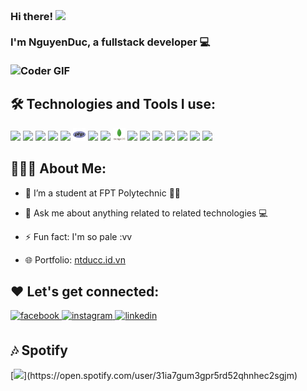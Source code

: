 
<h3 align="left">
 <abc>
  <br>Hi there! <img src="https://user-images.githubusercontent.com/42378118/110234147-e3259600-7f4e-11eb-95be-0c4047144dea.gif" width="30"><br>
  <br> I'm NguyenDuc, a fullstack developer 💻<br>
  <br>
    <img src="https://media.giphy.com/media/SWoSkN6DxTszqIKEqv/giphy.gif" alt="Coder GIF" width="200">
 </abc>
</h3> 

<h2 align="left">🛠️ Technologies and Tools I use:</h2>
<code><img height="20" src="https://www.freepnglogos.com/uploads/html5-logo-png/html5-logo-devextreme-multi-purpose-controls-html-javascript-3.png"></code>
<code><img height="20" src="https://upload.wikimedia.org/wikipedia/commons/thumb/a/ae/Nuxt_logo.svg/1200px-Nuxt_logo.svg.png"></code>
<code><img height="20" src="https://profilinator.rishav.dev/skills-assets/nextjs.png"></code>
<code><img height="20" src="https://profilinator.rishav.dev/skills-assets/tailwindcss.svg"></code>
<code><img height="20" src="https://upload.wikimedia.org/wikipedia/commons/thumb/b/b2/Bootstrap_logo.svg/2560px-Bootstrap_logo.svg.png"></code>
<code><img height="20" src="https://raw.githubusercontent.com/github/explore/80688e429a7d4ef2fca1e82350fe8e3517d3494d/topics/php/php.png"></code>
<code><img height="20" src="https://upload.wikimedia.org/wikipedia/commons/thumb/9/9a/Laravel.svg/1969px-Laravel.svg.png"></code>
<code><img height="20" src="https://www.freepnglogos.com/uploads/logo-mysql-png/logo-mysql-cdb-for-mysql-7.png"></code>
<code><img height="20" src="https://raw.githubusercontent.com/devicons/devicon/master/icons/mongodb/mongodb-original-wordmark.svg"></code>
<code><img height="20" src="https://profilinator.rishav.dev/skills-assets/wordpress.png"></code>
<code><img height="20" src="https://upload.wikimedia.org/wikipedia/commons/thumb/a/af/Adobe_Photoshop_CC_icon.svg/2101px-Adobe_Photoshop_CC_icon.svg.png"></code>
<code><img height="20" src="https://profilinator.rishav.dev/skills-assets/adobepremierepro.png"></code>
<code><img height="20" src="https://profilinator.rishav.dev/skills-assets/figma-icon.svg"></code>
<code><img height="20" src="https://www.docker.com/wp-content/uploads/2022/03/Moby-logo.png"></code>
<code><img height="20" src="https://www.vectorlogo.zone/logos/getpostman/getpostman-icon.svg"></code>
<code><img height="20" src="https://www.vectorlogo.zone/logos/google_cloud/google_cloud-icon.svg"></code>


<h2 align="left">👨🏻‍💻 About Me:</h2>

- 🔭 I’m a student at FPT Polytechnic 🧑‍🎓


- 💬 Ask me about anything related to related technologies 💻


- ⚡ Fun fact: I'm so pale :vv


- 🌐 Portfolio: [ntducc.id.vn](https://ntducc.id.vn)

<h2 align="left">❤️ Let's get connected:</h2>
<div align="left">
    <a href="https://www.facebook.com/ntduc106" target="_blank">
        <img src=https://img.shields.io/badge/facebook-%232E87FB.svg?&style=for-the-badge&logo=facebook&logoColor=white alt=facebook style="margin-bottom: 5px;" />
    </a>
    <a href="https://instagram.com/ntduc03" target="_blank">
        <img src=https://img.shields.io/badge/instagram-%23000000.svg?&style=for-the-badge&logo=instagram&logoColor=white alt=instagram style="margin-bottom: 5px;" />
    </a>  
    <a href="https://linkedin.com/in/ntducnef" target="_blank">
        <img src=https://img.shields.io/badge/linkedin-%231E77B5.svg?&style=for-the-badge&logo=linkedin&logoColor=white alt=linkedin style="margin-bottom: 5px;" />
    </a>
</div>  

<h2 align="left">🎶 Spotify</h2>
[<img src="https://spotify-github-profile.vercel.app/api/view?uid=31ia7gum3gpr5rd52qhnhec2sgjm&cover_image=true&theme=natemoo-re&show_offline=false&background_color=121212&interchange=false&bar_color=53b14f&bar_color_cover=false" />](https://open.spotify.com/user/31ia7gum3gpr5rd52qhnhec2sgjm)
